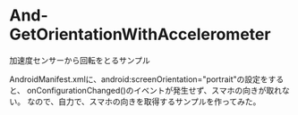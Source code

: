 # And-GetOrientationWithAccelerometer
加速度センサーから回転をとるサンプル

AndroidManifest.xmlに、android:screenOrientation="portrait"の設定をすると、
onConfigurationChanged()のイベントが発生せず、スマホの向きが取れない。
なので、自力で、スマホの向きを取得するサンプルを作ってみた。
